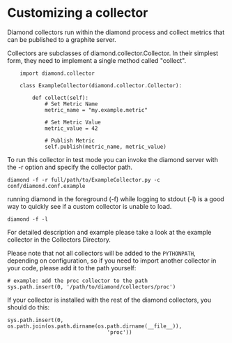 Customizing a collector
===

Diamond collectors run within the diamond process and collect metrics that can
be published to a graphite server.

Collectors are subclasses of diamond.collector.Collector. In their simplest
form, they need to implement a single method called "collect".

```
    import diamond.collector

    class ExampleCollector(diamond.collector.Collector):

        def collect(self):
            # Set Metric Name
            metric_name = "my.example.metric"

            # Set Metric Value
            metric_value = 42

            # Publish Metric
            self.publish(metric_name, metric_value)
```
To run this collector in test mode you can invoke the diamond server with the
-r option and specify the collector path.

```
diamond -f -r full/path/to/ExampleCollector.py -c conf/diamond.conf.example
```

running diamond in the foreground (-f) while logging to stdout (-l) is a good way to quickly see if a custom collector is unable to load.

```
diamond -f -l
```

For detailed description and example please take a look at the example collector in the Collectors Directory.

Please note that not all collectors will be added to the `PYTHONPATH`, depending on configuration, so if you
need to import another collector in your code, please add it to the path yourself:

```
# example: add the proc collector to the path
sys.path.insert(0, '/path/to/diamond/collectors/proc')
```

If your collector is installed with the rest of the diamond collectors, you should do this:

```
sys.path.insert(0, os.path.join(os.path.dirname(os.path.dirname(__file__)),
                                'proc'))
```